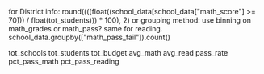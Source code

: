 for District info:
round((((float((school_data[school_data["math_score"] >= 70])) / float(tot_students))) * 100), 2)
or
grouping method: use binning on math_grades or math_pass? same for reading.
school_data.groupby(["math_pass_fail"]).count()

tot_schools
tot_students
tot_budget
avg_math
avg_read
pass_rate
pct_pass_math
pct_pass_reading